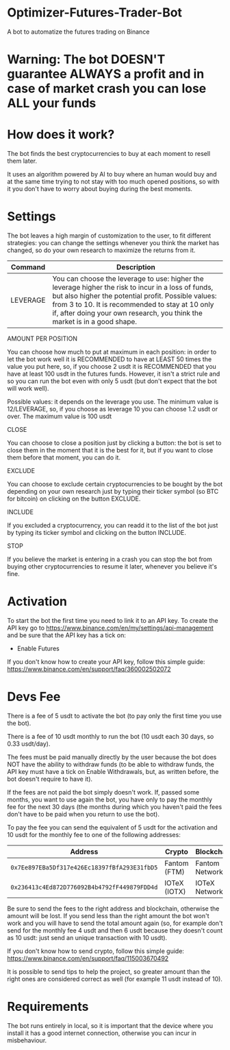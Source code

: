 # Optimizer-Futures-Trader-Bot
A bot to automatize the futures trading on Binance
# Warning: The bot DOESN'T guarantee ALWAYS a profit and in case of market crash you can lose ALL your funds
# How does it work?
The bot finds the best cryptocurrencies to buy at each moment to resell them later. 

It uses an algorithm powered by AI to buy where an human would buy and at the same time trying to not stay with too much opened positions, so with it you don't have to worry about buying during the best moments.
# Settings
The bot leaves a high margin of customization to the user, to fit different strategies: you can change the settings whenever you think the market has changed, so do your own research to maximize the returns from it.


| Command  | Description |
| ------------- | ------------- |
| LEVERAGE | You can choose the leverage to use: higher the leverage higher the risk to incur in a loss of funds, but also higher the potential profit. Possible values: from 3 to 10. It is recommended to stay at 10 only if, after doing your own research, you think the market is in a good shape. |



AMOUNT PER POSITION

You can choose how much to put at maximum in each position: in order to let the bot work well it is RECOMMENDED to have at LEAST 50 times the value you put here, so, if you choose 2 usdt it is RECOMMENDED that you have at least 100 usdt in the futures funds. However, it isn't a strict rule and so you can run the bot even with only 5 usdt (but don't expect that the bot will work well).

Possible values: it depends on the leverage you use. The minimum value is 12/LEVERAGE, so, if you choose as leverage 10 you can choose 1.2 usdt or over. The maximum value is 100 usdt

CLOSE

You can choose to close a position just by clicking a button: the bot is set to close them in the moment that it is the best for it, but if you want to close them before that moment, you can do it.

EXCLUDE

You can choose to exclude certain cryptocurrencies to be bought by the bot depending on your own research just by typing their ticker symbol (so BTC for bitcoin) on clicking on the button EXCLUDE.

INCLUDE

If you excluded a cryptocurrency, you can readd it to the list of the bot just by typing its ticker symbol and clicking on the button INCLUDE.

STOP

If you believe the market is entering in a crash you can stop the bot from buying other cryptocurrencies to resume it later, whenever you believe it's fine.

# Activation
To start the bot the first time you need to link it to an API key.
To create the API key go to https://www.binance.com/en/my/settings/api-management and be sure that the API key has a tick on: 
- Enable Futures

If you don't know how to create your API key, follow this simple guide: https://www.binance.com/en/support/faq/360002502072

# Devs Fee
There is a fee of 5 usdt to activate the bot (to pay only the first time you use the bot).

There is a fee of 10 usdt monthly to run the bot (10 usdt each 30 days, so 0.33 usdt/day).

The fees must be paid manually directly by the user because the bot does NOT have the ability to withdraw funds (to be able to withdraw funds, the API key must have a tick on Enable Withdrawals, but, as written before, the bot doesn't require to have it).

If the fees are not paid the bot simply doesn't work. If, passed some months, you want to use again the bot, you have only to pay the monthly fee for the next 30 days (the months during which you haven't paid the fees don't have to be paid when you return to use the bot).

To pay the fee you can send the equivalent of 5 usdt for the activation and 10 usdt for the monthly fee to one of the following addresses:

| Address  | Crypto | Blockchain |
| ------------- | ------------- | ---------- |
| ```0x7Ee897EBa5Df317e426Ec18397fBfA293E31fbD5```  | Fantom (FTM)  | Fantom Network |
| ```0x236413c4Ed872D776092B4b4792fF449879FDD4d```  | IOTeX (IOTX)  | IOTeX Network |

Be sure to send the fees to the right address and blockchain, otherwise the amount will be lost. If you send less than the right amount the bot won't work and you will have to send the total amount again (so, for example don't send for the monthly fee 4 usdt and then 6 usdt because they doesn't count as 10 usdt: just send an unique transaction with 10 usdt).

If you don't know how to send crypto, follow this simple guide: https://www.binance.com/en/support/faq/115003670492

It is possible to send tips to help the project, so greater amount than the right ones are considered correct as well (for example 11 usdt instead of 10).

# Requirements

The bot runs entirely in local, so it is important that the device where you install it has a good internet connection, otherwise you can incur in misbehaviour.

